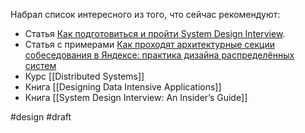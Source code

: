 Набрал список интересного из того, что сейчас рекомендуют:
- Статья [Как подготовиться и пройти System Design Interview](https://tellmeabout.tech/how-to-prepare-for-and-pass-the-system-design-interview-78b820589e8).
- Статья с примерами [Как проходят архитектурные секции собеседования в Яндексе: практика дизайна распределённых систем](https://habr.com/ru/companies/yandex/articles/564132/)
- Курс [[Distributed Systems]]
- Книга [[Designing Data Intensive Applications]]
- Книга [[System Design Interview: An Insider’s Guide]]

#design #draft